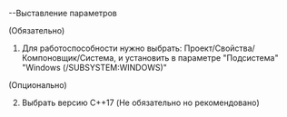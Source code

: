 --Выставление параметров

(Обязательно)

1. Для работоспособности нужно выбрать: Проект/Свойства/Компоновщик/Система, и установить в параметре "Подсистема"
"Windows (/SUBSYSTEM:WINDOWS)"

(Опционально)

2. Выбрать версию C++17 (Не обязательно но рекомендовано)
